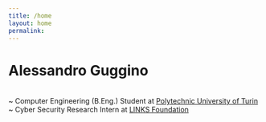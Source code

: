 ```yaml
---
title: /home
layout: home
permalink: 
---
```


# Alessandro Guggino
<br>
~ Computer Engineering (B.Eng.) Student 
  at <a href="https://www.polito.it" target="_blank">Polytechnic University of Turin</a>
~ Cyber Security Research Intern 
  at <a href="https://www.linksfoundation.com" target="_blank">LINKS Foundation</a>
